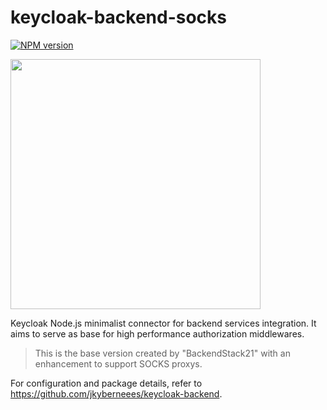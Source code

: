 # keycloak-backend-socks
[![NPM version](https://badgen.net/npm/v/keycloak-backend)](https://www.npmjs.com/package/keycloak-backend)

<img src="logo.svg" width="400">  

Keycloak Node.js minimalist connector for backend services integration. It aims to serve as base for high performance authorization middlewares.

> This is the base version created by "BackendStack21" with an enhancement to support SOCKS proxys.

For configuration and package details, refer to https://github.com/jkyberneees/keycloak-backend.
